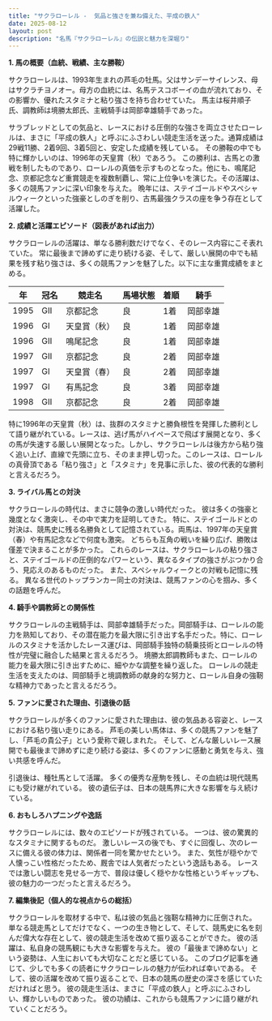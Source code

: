 ```yaml
---
title: "サクラローレル -  気品と強さを兼ね備えた、平成の鉄人"
date: 2025-08-12
layout: post
description: "名馬『サクラローレル』の伝説と魅力を深堀り"
---
```


**1. 馬の概要（血統、戦績、主な勝鞍）**

サクラローレルは、1993年生まれの芦毛の牡馬。父はサンデーサイレンス、母はサクラチヨノオー。母方の血統には、名馬テスコボーイの血が流れており、その影響か、優れたスタミナと粘り強さを持ち合わせていた。  馬主は桜井順子氏、調教師は境勝太郎氏、主戦騎手は岡部幸雄騎手であった。

サラブレッドとしての気品と、レースにおける圧倒的な強さを両立させたローレルは、まさに「平成の鉄人」と呼ぶにふさわしい競走生活を送った。通算成績は29戦11勝、2着9回、3着5回と、安定した成績を残している。  その勝鞍の中でも特に輝かしいのは、1996年の天皇賞（秋）であろう。  この勝利は、古馬との激戦を制したものであり、ローレルの真価を示すものとなった。他にも、鳴尾記念、京都記念など重賞競走を複数制覇し、常に上位争いを演じた。その活躍は、多くの競馬ファンに深い印象を与えた。  晩年には、ステイゴールドやスペシャルウィークといった強豪としのぎを削り、古馬最強クラスの座を争う存在として活躍した。


**2. 成績と活躍エピソード（図表があれば出力）**

サクラローレルの活躍は、単なる勝利数だけでなく、そのレース内容にこそ表れていた。  常に最後まで諦めずに走り続ける姿、そして、厳しい展開の中でも結果を残す粘り強さは、多くの競馬ファンを魅了した。以下に主な重賞成績をまとめる。

| 年 | 冠名 | 競走名 | 馬場状態 | 着順 | 騎手 |
|---|---|---|---|---|---|
| 1995 | GII | 京都記念 | 良 | 1着 | 岡部幸雄 |
| 1996 | GI | 天皇賞（秋） | 良 | 1着 | 岡部幸雄 |
| 1996 | GII | 鳴尾記念 | 良 | 1着 | 岡部幸雄 |
| 1997 | GII | 京都記念 | 良 | 2着 | 岡部幸雄 |
| 1997 | GI | 天皇賞（春） | 良 | 2着 | 岡部幸雄 |
| 1997 | GI | 有馬記念 | 良 | 3着 | 岡部幸雄 |
| 1998 | GII | 京都記念 | 良 | 2着 | 岡部幸雄 |


特に1996年の天皇賞（秋）は、抜群のスタミナと勝負根性を発揮した勝利として語り継がれている。レースは、逃げ馬がハイペースで飛ばす展開となり、多くの馬が失速する厳しい展開となった。しかし、サクラローレルは後方から粘り強く追い上げ、直線で先頭に立ち、そのまま押し切った。このレースは、ローレルの真骨頂である「粘り強さ」と「スタミナ」を見事に示した、彼の代表的な勝利と言えるだろう。


**3. ライバル馬との対決**

サクラローレルの時代は、まさに競争の激しい時代だった。  彼は多くの強豪と幾度となく激突し、その中で実力を証明してきた。  特に、ステイゴールドとの対決は、競馬史に残る名勝負として記憶されている。両馬は、1997年の天皇賞（春）や有馬記念などで何度も激突。  どちらも互角の戦いを繰り広げ、勝敗は僅差で決まることが多かった。  これらのレースは、サクラローレルの粘り強さと、ステイゴールドの圧倒的なパワーという、異なるタイプの強さがぶつかり合う、見応えのあるものだった。  また、スペシャルウィークとの対戦も記憶に残る。  異なる世代のトップランカー同士の対決は、競馬ファンの心を掴み、多くの話題を呼んだ。


**4. 騎手や調教師との関係性**

サクラローレルの主戦騎手は、岡部幸雄騎手だった。岡部騎手は、ローレルの能力を熟知しており、その潜在能力を最大限に引き出す名手だった。特に、ローレルのスタミナを活かしたレース運びは、岡部騎手独特の騎乗技術とローレルの特性が完璧に融合した結果と言えるだろう。  境勝太郎調教師もまた、ローレルの能力を最大限に引き出すために、細やかな調整を繰り返した。  ローレルの競走生活を支えたのは、岡部騎手と境調教師の献身的な努力と、ローレル自身の強靭な精神力であったと言えるだろう。


**5. ファンに愛された理由、引退後の話**

サクラローレルが多くのファンに愛された理由は、彼の気品ある容姿と、レースにおける粘り強い走りにある。  芦毛の美しい馬体は、多くの競馬ファンを魅了し、「芦毛の貴公子」という愛称で親しまれた。  そして、どんな厳しいレース展開でも最後まで諦めずに走り続ける姿は、多くのファンに感動と勇気を与え、強い共感を呼んだ。

引退後は、種牡馬として活躍。  多くの優秀な産駒を残し、その血統は現代競馬にも受け継がれている。  彼の遺伝子は、日本の競馬界に大きな影響を与え続けている。


**6. おもしろハプニングや逸話**

サクラローレルには、数々のエピソードが残されている。  一つは、彼の驚異的なスタミナに関するものだ。  激しいレースの後でも、すぐに回復し、次のレースに備える彼の体力は、関係者一同を驚かせたという。  また、気性が穏やかで人懐っこい性格だったため、厩舎では人気者だったという逸話もある。  レースでは激しい闘志を見せる一方で、普段は優しく穏やかな性格というギャップも、彼の魅力の一つだったと言えるだろう。


**7. 編集後記（個人的な視点からの総括）**

サクラローレルを取材する中で、私は彼の気品と強靭な精神力に圧倒された。  単なる競走馬としてだけでなく、一つの生き物として、そして、競馬史に名を刻んだ偉大な存在として、彼の競走生活を改めて振り返ることができた。  彼の活躍は、私自身の競馬観にも大きな影響を与えた。  彼の「最後まで諦めない」という姿勢は、人生においても大切なことだと感じている。  このブログ記事を通じて、少しでも多くの読者にサクラローレルの魅力が伝われば幸いである。  そして、彼の活躍を改めて振り返ることで、日本の競馬の歴史の深さを感じていただければと思う。  彼の競走生活は、まさに「平成の鉄人」と呼ぶにふさわしい、輝かしいものであった。  彼の功績は、これからも競馬ファンに語り継がれていくことだろう。
